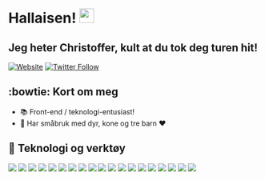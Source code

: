 # Hallaisen! <img src="https://github.com/TheDudeThatCode/TheDudeThatCode/blob/master/Assets/Hi.gif" width="29px"> 
## Jeg heter Christoffer, kult at du tok deg turen hit!

[![Website](https://img.shields.io/website?label=kystbonden.no&style=for-the-badge&url=http%3A%2F%2Fkystbonden.no)](http://kystbonden.no)
[![Twitter Follow](https://img.shields.io/twitter/follow/chrorvik?color=1DA1F2&logo=twitter&style=for-the-badge)](https://twitter.com/intent/follow?original_referer=https%3A%2F%2Fgithub.com%2Fchrorvik&screen_name=chrorvik)

## :bowtie: Kort om meg
- :books: Front-end / teknologi-entusiast!
- :sheep: Har småbruk med dyr, kone og tre barn :heart:

## :wrench: Teknologi og verktøy
![](https://img.shields.io/badge/OS-Linux-informational?style=flat&logo=linux&logoColor=white&color=2bbcb0)
![](https://img.shields.io/badge/OS-windows-informational?style=flat&logo=windows&logoColor=white&color=2bbcb0)
![](https://img.shields.io/badge/Editor-Visual-Studio-Code-informational?style=flat&logo=visualstudiocode&logoColor=white&color=2bbcb0)
![](https://img.shields.io/badge/Code-JavaScript-informational?style=flat&logo=javascript&logoColor=white&color=2bbcb0)
![](https://img.shields.io/badge/Code-HTML-informational?style=flat&logo=html5&logoColor=white&color=2bbcb0)
![](https://img.shields.io/badge/Code-CSS-informational?style=flat&logo=css3&logoColor=white&color=2bbcb0)
![](https://img.shields.io/badge/Code-Python-informational?style=flat&logo=python&logoColor=white&color=2bbcb0)
![](https://img.shields.io/badge/Code-Brave-informational?style=flat&logo=brave&logoColor=white&color=2bbcb0)
![](https://img.shields.io/badge/Svelte-informational?style=flat&logo=svelte&logoColor=white&color=2bbcb0)
![](https://img.shields.io/badge/Code-Vue-informational?style=flat&logo=vue.js&logoColor=white&color=2bbcb0)
![](https://img.shields.io/badge/Code-Gatsby-informational?style=flat&logo=gatsby&logoColor=white&color=2bbcb0)
![](https://img.shields.io/badge/Code-Typescript-informational?style=flat&logo=typescript&logoColor=white&color=2bbcb0)
![](https://img.shields.io/badge/Shell-Bash-informational?style=flat&logo=gnu-bash&logoColor=white&color=2bbcb0)
![](https://img.shields.io/badge/Powershell-informational?style=flat&logo=powershell&logoColor=white&color=2bbcb0)
![](https://img.shields.io/badge/Tools-PostgreSQL-informational?style=flat&logo=postgresql&logoColor=white&color=2bbcb0)
![](https://img.shields.io/badge/Tools-Docker-informational?style=flat&logo=docker&logoColor=white&color=2bbcb0)
![](https://img.shields.io/badge/Tools-Shopify-informational?style=flat&logo=shopify&logoColor=white&color=2bbcb0)
![](https://img.shields.io/badge/Tools-Nodejs-informational?style=flat&logo=node.js&logoColor=white&color=2bbcb0)
![](https://img.shields.io/badge/Cloud-Netlify-informational?style=flat&logo=netlify&logoColor=white&color=2bbcb0)